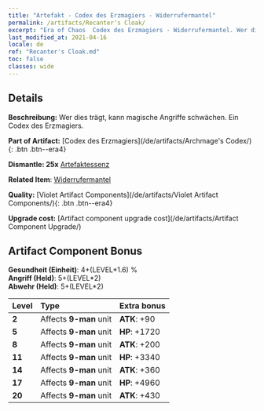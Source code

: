 ```yaml
---
title: "Artefakt - Codex des Erzmagiers - Widerrufermantel"
permalink: /artifacts/Recanter's Cloak/
excerpt: "Era of Chaos  Codex des Erzmagiers - Widerrufermantel. Wer dies trägt, kann magische Angriffe schwächen. Ein Codex des Erzmagiers."
last_modified_at: 2021-04-16
locale: de
ref: "Recanter's Cloak.md"
toc: false
classes: wide
---
```




## Details

 **Beschreibung:** Wer dies trägt, kann magische Angriffe schwächen. Ein Codex des Erzmagiers.

 **Part of Artifact:** [Codex des Erzmagiers](/de/artifacts/Archmage's Codex/){: .btn .btn--era4}

 **Dismantle: 25x** [Artefaktessenz](/de/Items/con_905/)

 **Related Item**: [Widerrufermantel](/de/Items/art_137/)

 **Quality:** [Violet Artifact Components](/de/artifacts/Violet Artifact Components/){: .btn .btn--era4}

 **Upgrade cost:** [Artifact component upgrade cost](/de/artifacts/Artifact Component Upgrade/)

## Artifact Component Bonus

  **Gesundheit (Einheit)**: 4+(LEVEL\*1.6) %<br/>**Angriff (Held)**: 5+(LEVEL\*2)<br/>**Abwehr (Held)**: 5+(LEVEL\*2)

  |  Level  | Type |    Extra bonus  | 
  |:--------|:-----|:----------------| 
  | **2** | Affects **9-man** unit | **ATK**: +90 | 
  | **5** | Affects **9-man** unit | **HP**: +1720 | 
  | **8** | Affects **9-man** unit | **ATK**: +200 | 
  | **11** | Affects **9-man** unit | **HP**: +3340 | 
  | **14** | Affects **9-man** unit | **ATK**: +360 | 
  | **17** | Affects **9-man** unit | **HP**: +4960 | 
  | **20** | Affects **9-man** unit | **ATK**: +430 | 
